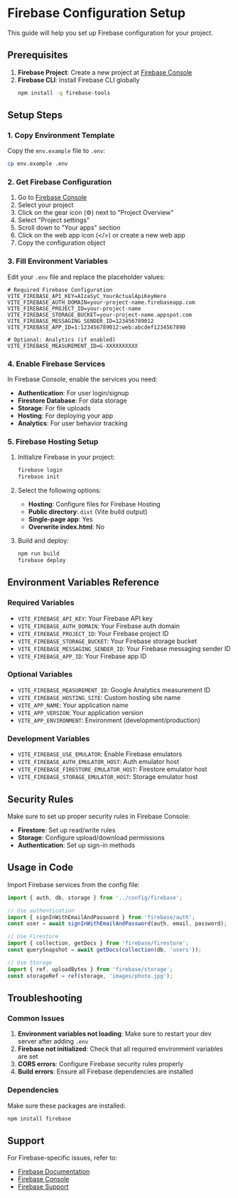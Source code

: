 # Firebase Configuration Setup

This guide will help you set up Firebase configuration for your project.

## Prerequisites

1. **Firebase Project**: Create a new project at [Firebase Console](https://console.firebase.google.com/)
2. **Firebase CLI**: Install Firebase CLI globally
   ```bash
   npm install -g firebase-tools
   ```

## Setup Steps

### 1. Copy Environment Template

Copy the `env.example` file to `.env`:
```bash
cp env.example .env
```

### 2. Get Firebase Configuration

1. Go to [Firebase Console](https://console.firebase.google.com/)
2. Select your project
3. Click on the gear icon (⚙️) next to "Project Overview"
4. Select "Project settings"
5. Scroll down to "Your apps" section
6. Click on the web app icon (</>) or create a new web app
7. Copy the configuration object

### 3. Fill Environment Variables

Edit your `.env` file and replace the placeholder values:

```env
# Required Firebase Configuration
VITE_FIREBASE_API_KEY=AIzaSyC_YourActualApiKeyHere
VITE_FIREBASE_AUTH_DOMAIN=your-project-name.firebaseapp.com
VITE_FIREBASE_PROJECT_ID=your-project-name
VITE_FIREBASE_STORAGE_BUCKET=your-project-name.appspot.com
VITE_FIREBASE_MESSAGING_SENDER_ID=123456789012
VITE_FIREBASE_APP_ID=1:123456789012:web:abcdef1234567890

# Optional: Analytics (if enabled)
VITE_FIREBASE_MEASUREMENT_ID=G-XXXXXXXXXX
```

### 4. Enable Firebase Services

In Firebase Console, enable the services you need:

- **Authentication**: For user login/signup
- **Firestore Database**: For data storage
- **Storage**: For file uploads
- **Hosting**: For deploying your app
- **Analytics**: For user behavior tracking

### 5. Firebase Hosting Setup

1. Initialize Firebase in your project:
   ```bash
   firebase login
   firebase init
   ```

2. Select the following options:
   - **Hosting**: Configure files for Firebase Hosting
   - **Public directory**: `dist` (Vite build output)
   - **Single-page app**: Yes
   - **Overwrite index.html**: No

3. Build and deploy:
   ```bash
   npm run build
   firebase deploy
   ```

## Environment Variables Reference

### Required Variables
- `VITE_FIREBASE_API_KEY`: Your Firebase API key
- `VITE_FIREBASE_AUTH_DOMAIN`: Your Firebase auth domain
- `VITE_FIREBASE_PROJECT_ID`: Your Firebase project ID
- `VITE_FIREBASE_STORAGE_BUCKET`: Your Firebase storage bucket
- `VITE_FIREBASE_MESSAGING_SENDER_ID`: Your Firebase messaging sender ID
- `VITE_FIREBASE_APP_ID`: Your Firebase app ID

### Optional Variables
- `VITE_FIREBASE_MEASUREMENT_ID`: Google Analytics measurement ID
- `VITE_FIREBASE_HOSTING_SITE`: Custom hosting site name
- `VITE_APP_NAME`: Your application name
- `VITE_APP_VERSION`: Your application version
- `VITE_APP_ENVIRONMENT`: Environment (development/production)

### Development Variables
- `VITE_FIREBASE_USE_EMULATOR`: Enable Firebase emulators
- `VITE_FIREBASE_AUTH_EMULATOR_HOST`: Auth emulator host
- `VITE_FIREBASE_FIRESTORE_EMULATOR_HOST`: Firestore emulator host
- `VITE_FIREBASE_STORAGE_EMULATOR_HOST`: Storage emulator host

## Security Rules

Make sure to set up proper security rules in Firebase Console:

- **Firestore**: Set up read/write rules
- **Storage**: Configure upload/download permissions
- **Authentication**: Set up sign-in methods

## Usage in Code

Import Firebase services from the config file:

```typescript
import { auth, db, storage } from '../config/firebase';

// Use authentication
import { signInWithEmailAndPassword } from 'firebase/auth';
const user = await signInWithEmailAndPassword(auth, email, password);

// Use Firestore
import { collection, getDocs } from 'firebase/firestore';
const querySnapshot = await getDocs(collection(db, 'users'));

// Use Storage
import { ref, uploadBytes } from 'firebase/storage';
const storageRef = ref(storage, 'images/photo.jpg');
```

## Troubleshooting

### Common Issues

1. **Environment variables not loading**: Make sure to restart your dev server after adding `.env`
2. **Firebase not initialized**: Check that all required environment variables are set
3. **CORS errors**: Configure Firebase security rules properly
4. **Build errors**: Ensure all Firebase dependencies are installed

### Dependencies

Make sure these packages are installed:
```bash
npm install firebase
```

## Support

For Firebase-specific issues, refer to:
- [Firebase Documentation](https://firebase.google.com/docs)
- [Firebase Console](https://console.firebase.google.com/)
- [Firebase Support](https://firebase.google.com/support)
